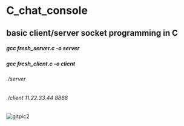 # C_chat_console
## basic client/server socket programming in C
##### gcc fresh_server.c -o server
##### gcc fresh_client.c -o client

###### ./server 
###### ./client 11.22.33.44 8888


![gitpic2](https://cloud.githubusercontent.com/assets/13792997/20740504/76eeca2c-b678-11e6-87a3-9a56dcf42f33.jpg)
